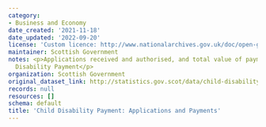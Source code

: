 ```yaml
---
category:
- Business and Economy
date_created: '2021-11-18'
date_updated: '2022-09-20'
license: 'Custom licence: http://www.nationalarchives.gov.uk/doc/open-government-licence/version/3/'
maintainer: Scottish Government
notes: <p>Applications received and authorised, and total value of payments for Child
  Disability Payment</p>
organization: Scottish Government
original_dataset_link: http://statistics.gov.scot/data/child-disability-payment
records: null
resources: []
schema: default
title: 'Child Disability Payment: Applications and Payments'
---
```

